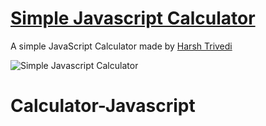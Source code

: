 # [Simple Javascript Calculator](https://calculator-js-emon.netlify.app/) 

A simple JavaScript Calculator made by [Harsh Trivedi](https://harsh98trivedi.github.io)

![Simple Javascript Calculator](https://raw.githubusercontent.com/harsh98trivedi/Simple-JavaScript-Calculator/master/meta.jpg)
# Calculator-Javascript
